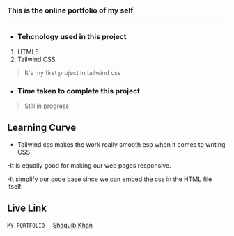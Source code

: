 ### This is the online portfolio of my self
 ***
 - ### Tehcnology used in this project
 1. HTML5
 2. Tailwind CSS
 > It's my first project in tailwind css

 - ### Time taken to complete this project
 > Still in progress

 ## Learning Curve

  - Tailwind css makes the work really smooth esp when it comes to writing CSS

  -It is equally good for making our web pages responsive.

  -It simplify our code base since we can embed the css in the HTML file itself.

 ## Live Link
 `MY PORTFOLIO -` [Shaquib Khan](https://shaquib-khan-portfolio.netlify.app/)